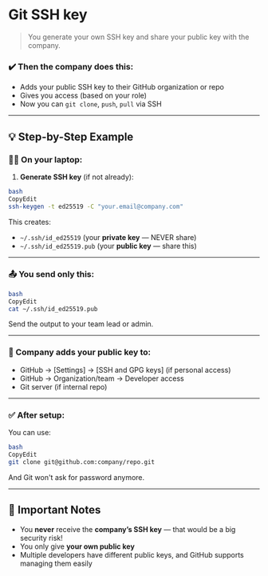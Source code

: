 # Git SSH key

> You generate your own SSH key and share your public key with the company.
> 

### ✔️ Then the company does this:

- Adds your public SSH key to their GitHub organization or repo
- Gives you access (based on your role)
- Now you can `git clone`, `push`, `pull` via SSH

---

## 💡 Step-by-Step Example

### 👨‍💻 On your laptop:

1. **Generate SSH key** (if not already):

```bash
bash
CopyEdit
ssh-keygen -t ed25519 -C "your.email@company.com"

```

This creates:

- `~/.ssh/id_ed25519` (your **private key** — NEVER share)
- `~/.ssh/id_ed25519.pub` (your **public key** — share this)

---

### 📤 You send only this:

```bash
bash
CopyEdit
cat ~/.ssh/id_ed25519.pub

```

Send the output to your team lead or admin.

---

### 🏢 Company adds your public key to:

- GitHub → [Settings] → [SSH and GPG keys] (if personal access)
- GitHub → Organization/team → Developer access
- Git server (if internal repo)

---

### ✅ After setup:

You can use:

```bash
bash
CopyEdit
git clone git@github.com:company/repo.git

```

And Git won't ask for password anymore.

---

## 🚫 Important Notes

- You **never** receive the **company’s SSH key** — that would be a big security risk!
- You only give **your own public key**
- Multiple developers have different public keys, and GitHub supports managing them easily